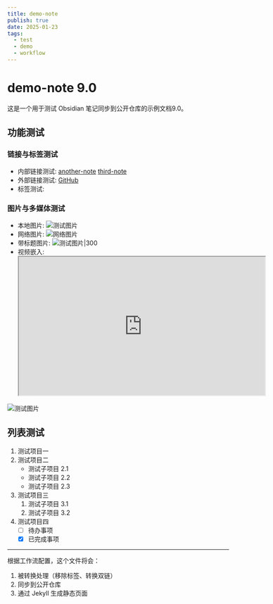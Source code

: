 ```yaml
---
title: demo-note
publish: true
date: 2025-01-23
tags:
  - test
  - demo
  - workflow
---
```

# demo-note 9.0

这是一个用于测试 Obsidian 笔记同步到公开仓库的示例文档9.0。

## 功能测试

### 链接与标签测试
- 内部链接测试: [another-note](another-note.md) [third-note](third-note.md)
- 外部链接测试: [GitHub](https://github.com)
- 标签测试:   

### 图片与多媒体测试
- 本地图片: ![测试图片](assets/test-image.png)
- 网络图片: ![网络图片](https://example.com/image.jpg)
- 带标题图片: ![测试图片|300](assets/test-image.png "图片标题")
- 视频嵌入: <iframe width="560" height="315" src="https://www.youtube.com/embed/xxx"></iframe>

![测试图片](assets/test-image.png)

## 列表测试

1. 测试项目一
2. 测试项目二
   - 测试子项目 2.1
   - 测试子项目 2.2
   - 测试子项目 2.3
3. 测试项目三
   1. 测试子项目 3.1
   2. 测试子项目 3.2
4. 测试项目四
   - [ ] 待办事项
   - [x] 已完成事项

---

根据工作流配置，这个文件将会：
1. 被转换处理（移除标签、转换双链）
2. 同步到公开仓库
3. 通过 Jekyll 生成静态页面


